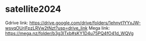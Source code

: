 # satellite2024

Gdrive link: https://drive.google.com/drive/folders/1ehnyt1YYxJW-wsyqOUrjFpzLRVw2tNzt?usp=drive_link
Mega link: https://mega.nz/folder/b3g3lTxb#sKY1D4u75PQ4fO41d_WQVg
